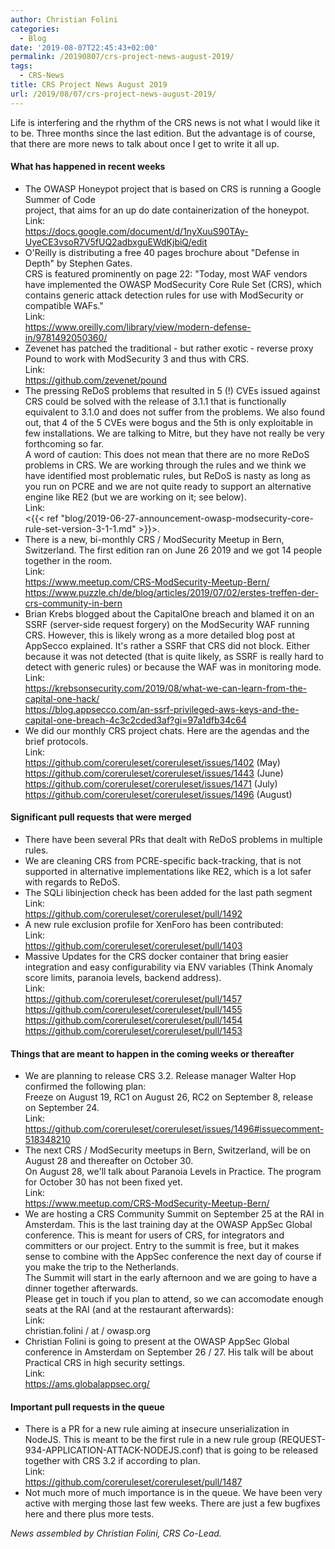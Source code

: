 ```yaml
---
author: Christian Folini
categories:
  - Blog
date: '2019-08-07T22:45:43+02:00'
permalink: /20190807/crs-project-news-august-2019/
tags:
  - CRS-News
title: CRS Project News August 2019
url: /2019/08/07/crs-project-news-august-2019/
---
```



Life is interfering and the rhythm of the CRS news is not what I would like it to be. Three months since the last edition. But the advantage is of course, that there are more news to talk about once I get to write it all up.

#### What has happened in recent weeks

- The OWASP Honeypot project that is based on CRS is running a Google Summer of Code  
    project, that aims for an up do date containerization of the honeypot.  
    Link:  
    <https://docs.google.com/document/d/1nyXuuS90TAy-UyeCE3vsoR7V5fUQ2adbxguEWdKjbiQ/edit>
- O'Reilly is distributing a free 40 pages brochure about "Defense in Depth" by Stephen Gates.  
    CRS is featured prominently on page 22: "Today, most WAF vendors have implemented the OWASP ModSecurity Core Rule Set (CRS), which contains generic attack detection rules for use with ModSecurity or compatible WAFs."  
    Link:  
    <https://www.oreilly.com/library/view/modern-defense-in/9781492050360/>
- Zevenet has patched the traditional - but rather exotic - reverse proxy Pound to work with ModSecurity 3 and thus with CRS.  
    Link:  
    <https://github.com/zevenet/pound>
- The pressing ReDoS problems that resulted in 5 (!) CVEs issued against CRS could be solved with the release of 3.1.1 that is functionally equivalent to 3.1.0 and does not suffer from the problems. We also found out, that 4 of the 5 CVEs were bogus and the 5th is only exploitable in few installations. We are talking to Mitre, but they have not really be very forthcoming so far.  
    A word of caution: This does not mean that there are no more ReDoS problems in CRS. We are working through the rules and we think we have identified most problematic rules, but ReDoS is nasty as long as you run on PCRE and we are not quite ready to support an alternative engine like RE2 (but we are working on it; see below).  
    Link:  
    <{{< ref "blog/2019-06-27-announcement-owasp-modsecurity-core-rule-set-version-3-1-1.md" >}}>.
- There is a new, bi-monthly CRS / ModSecurity Meetup in Bern, Switzerland. The first edition ran on June 26 2019 and we got 14 people together in the room.  
    Link:  
    <https://www.meetup.com/CRS-ModSecurity-Meetup-Bern/>  
    <https://www.puzzle.ch/de/blog/articles/2019/07/02/erstes-treffen-der-crs-community-in-bern>
- Brian Krebs blogged about the CapitalOne breach and blamed it on an SSRF (server-side request forgery) on the ModSecurity WAF running CRS. However, this is likely wrong as a more detailed blog post at AppSecco explained. It's rather a SSRF that CRS did not block. Either because it was not detected (that is quite likely, as SSRF is really hard to detect with generic rules) or because the WAF was in monitoring mode.  
    Link:  
    <https://krebsonsecurity.com/2019/08/what-we-can-learn-from-the-capital-one-hack/>  
    <https://blog.appsecco.com/an-ssrf-privileged-aws-keys-and-the-capital-one-breach-4c3c2cded3af?gi=97a1dfb34c64>
- We did our monthly CRS project chats. Here are the agendas and the brief protocols.  
     Link:  
     <https://github.com/coreruleset/coreruleset/issues/1402> (May)  
     <https://github.com/coreruleset/coreruleset/issues/1443> (June)  
     <https://github.com/coreruleset/coreruleset/issues/1471> (July)  
     <https://github.com/coreruleset/coreruleset/issues/1496> (August)

#### Significant pull requests that were merged

- There have been several PRs that dealt with ReDoS problems in multiple rules.
- We are cleaning CRS from PCRE-specific back-tracking, that is not supported in alternative implementations like RE2, which is a lot safer with regards to ReDoS.
- The SQLi libinjection check has been added for the last path segment  
    Link:  
    <https://github.com/coreruleset/coreruleset/pull/1492>
- A new rule exclusion profile for XenForo has been contributed:  
    Link:  
    <https://github.com/coreruleset/coreruleset/pull/1403>
- Massive Updates for the CRS docker container that bring easier integration and easy configurability via ENV variables (Think Anomaly score limits, paranoia levels, backend address).  
    Link:  
    <https://github.com/coreruleset/coreruleset/pull/1457>  
    <https://github.com/coreruleset/coreruleset/pull/1455>  
    <https://github.com/coreruleset/coreruleset/pull/1454>  
    <https://github.com/coreruleset/coreruleset/pull/1453>

#### Things that are meant to happen in the coming weeks or thereafter

- We are planning to release CRS 3.2. Release manager Walter Hop confirmed the following plan:  
    Freeze on August 19, RC1 on August 26, RC2 on September 8, release on September 24.  
    Link:   
    <https://github.com/coreruleset/coreruleset/issues/1496#issuecomment-518348210>
- The next CRS / ModSecurity meetups in Bern, Switzerland, will be on August 28 and thereafter on October 30.  
    On August 28, we'll talk about Paranoia Levels in Practice. The program for October 30 has not been fixed yet.  
    Link:  
    <https://www.meetup.com/CRS-ModSecurity-Meetup-Bern/>
- We are hosting a CRS Community Summit on September 25 at the RAI in Amsterdam. This is the last training day at the OWASP AppSec Global conference. This is meant for users of CRS, for integrators and committers or our project. Entry to the summit is free, but it makes sense to combine with the AppSec conference the next day of course if you make the trip to the Netherlands.  
    The Summit will start in the early afternoon and we are going to have a dinner together afterwards.  
    Please get in touch if you plan to attend, so we can accomodate enough seats at the RAI (and at the restaurant afterwards):  
    Link:  
    christian.folini / at / owasp.org
- Christian Folini is going to present at the OWASP AppSec Global conference in Amsterdam on September 26 / 27. His talk will be about Practical CRS in high security settings.  
    Link:  
    <https://ams.globalappsec.org/>

#### Important pull requests in the queue

- There is a PR for a new rule aiming at insecure unserialization in NodeJS. This is meant to be the first rule in a new rule group (REQUEST-934-APPLICATION-ATTACK-NODEJS.conf) that is going to be released together with CRS 3.2 if according to plan.  
    Link:  
    <https://github.com/coreruleset/coreruleset/pull/1487>
- Not much more of much importance is in the queue. We have been very active with merging those last few weeks. There are just a few bugfixes here and there plus more tests.

*News assembled by Christian Folini, CRS Co-Lead.*
